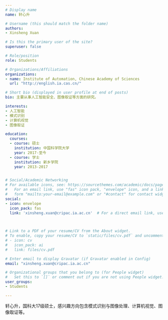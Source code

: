 ```yaml
---
# Display name
name: 轩心升

# Username (this should match the folder name)
authors:
- Xinsheng Xuan

# Is this the primary user of the site?
superuser: false

# Role/position
role: Students

# Organizations/Affiliations
organizations:
- name: Institute of Automation, Chinese Academy of Sciences
  url: "http://english.ia.cas.cn/"

# Short bio (displayed in user profile at end of posts)
bio: 主要从事人工智能安全、图像取证等方面的研究。

interests:
- 人工智能
- 模式识别
- 计算机视觉
- 图像取证

education:
  courses:
  - course: 硕士
    institution: 中国科学院大学
    year: 2017-至今
  - course: 学士
    institution: 新乡学院
    year: 2013-2017


# Social/Academic Networking
# For available icons, see: https://sourcethemes.com/academic/docs/page-builder/#icons
#   For an email link, use "fas" icon pack, "envelope" icon, and a link in the
#   form "mailto:your-email@example.com" or "#contact" for contact widget.
social:
- icon: envelope
  icon_pack: fas
  link: 'xinsheng.xuan@cripac.ia.ac.cn'  # For a direct email link, use "mailto:test@example.org".

  

# Link to a PDF of your resume/CV from the About widget.
# To enable, copy your resume/CV to `static/files/cv.pdf` and uncomment the lines below.
# - icon: cv
#   icon_pack: ai
#   link: files/cv.pdf

# Enter email to display Gravatar (if Gravatar enabled in Config)
email: "xinsheng.xuan@cripac.ia.ac.cn"

# Organizational groups that you belong to (for People widget)
#   Set this to `[]` or comment out if you are not using People widget.
user_groups:
- Students

---
```


轩心升，国科大17级硕士，感兴趣方向包含模式识别与图像处理、计算机视觉、图像取证等。